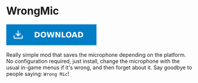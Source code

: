# WrongMic

[![Download Latest WrongMic.dll](../.Resources/DownloadButtonEnabled.svg "Download Latest WrongMic.dll")](https://github.com/kafeijao/Kafe_CVR_Mods/releases/latest/download/WrongMic.dll)

Really simple mod that saves the microphone depending on the platform. No configuration required, just install, change
the microphone with the usual in-game menus if it's wrong, and then forget about it. Say goodbye to people saying:
`Wrong Mic`!